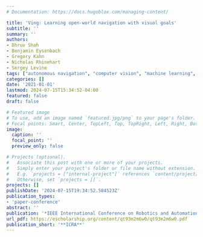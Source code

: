 ```yaml
---
# Documentation: https://docs.hugoblox.com/managing-content/

title: 'Ving: Learning open-world navigation with visual goals'
subtitle: ''
summary: ''
authors:
- Dhruv Shah
- Benjamin Eysenbach
- Gregory Kahn
- Nicholas Rhinehart
- Sergey Levine
tags: ["autonomous navigation", "computer vision", "machine learning", "planning", "robotics"]
categories: []
date: '2021-01-01'
lastmod: 2024-07-15T15:34:52-04:00
featured: false
draft: false

# Featured image
# To use, add an image named `featured.jpg/png` to your page's folder.
# Focal points: Smart, Center, TopLeft, Top, TopRight, Left, Right, BottomLeft, Bottom, BottomRight.
image:
  caption: ''
  focal_point: ''
  preview_only: false

# Projects (optional).
#   Associate this post with one or more of your projects.
#   Simply enter your project's folder or file name without extension.
#   E.g. `projects = ["internal-project"]` references `content/project/deep-learning/index.md`.
#   Otherwise, set `projects = []`.
projects: []
publishDate: '2024-07-15T19:34:52.584523Z'
publication_types:
- 'paper-conference'
abstract: ''
publication: '*IEEE International Conference on Robotics and Automation*'
url_pdf: https://escholarship.org/content/qt93m2m6w0/qt93m2m6w0.pdf
publication_short: '**ICRA**'
---
```

